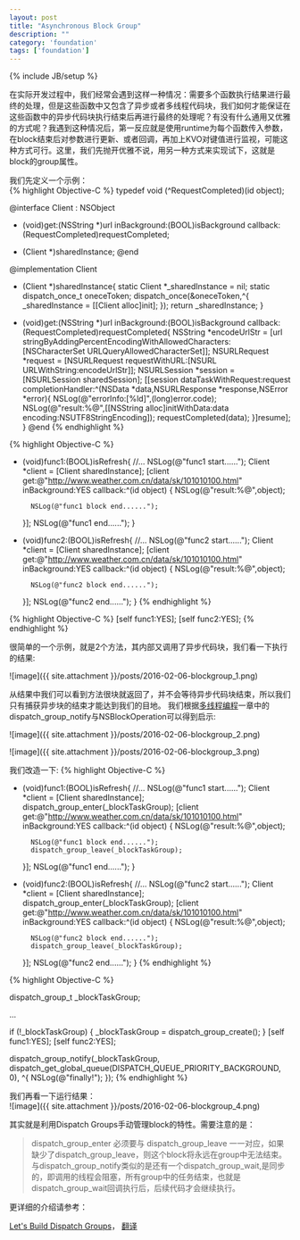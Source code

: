 ```yaml
---
layout: post
title: "Asynchronous Block Group"
description: ""
category: 'foundation'
tags: ['foundation']
---
```

{% include JB/setup %}


在实际开发过程中，我们经常会遇到这样一种情况：需要多个函数执行结果进行最终的处理，但是这些函数中又包含了异步或者多线程代码块，我们如何才能保证在这些函数中的异步代码块执行结束后再进行最终的处理呢？有没有什么通用又优雅的方式呢？我遇到这种情况后，第一反应就是使用runtime为每个函数传入参数，在block结束后对参数进行更新、或者回调，再加上KVO对键值进行监视，可能这种方式可行。这里，我们先抛开优雅不说，用另一种方式来实现试下，这就是block的group属性。

<!--more-->

我们先定义一个示例：  
{% highlight Objective-C %}
typedef void (^RequestCompleted)(id object);

@interface Client : NSObject
- (void)get:(NSString *)url inBackground:(BOOL)isBackground callback:(RequestCompleted)requestCompleted;
+ (Client *)sharedInstance;
@end

@implementation Client
+ (Client *)sharedInstance{
    static Client *_sharedInstance = nil;
    static dispatch_once_t oneceToken;
    dispatch_once(&oneceToken,^{
        _sharedInstance = [[Client alloc]init];
    });
    return _sharedInstance;
}

- (void)get:(NSString *)url inBackground:(BOOL)isBackground callback:(RequestCompleted)requestCompleted{
    NSString *encodeUrlStr = [url stringByAddingPercentEncodingWithAllowedCharacters:[NSCharacterSet URLQueryAllowedCharacterSet]];
    NSURLRequest *request = [NSURLRequest requestWithURL:[NSURL URLWithString:encodeUrlStr]];
    NSURLSession *session = [NSURLSession sharedSession];
    [[session dataTaskWithRequest:request completionHandler:^(NSData *data,NSURLResponse *response,NSError *error){
        NSLog(@"errorInfo:[%ld]",(long)error.code);
        NSLog(@"result:%@",[[NSString  alloc]initWithData:data encoding:NSUTF8StringEncoding]);
        requestCompleted(data);
    }]resume];
}
@end
{% endhighlight %}

{% highlight Objective-C %}
- (void)func1:(BOOL)isRefresh{
    //...
    NSLog(@"func1 start......");
    Client *client = [Client sharedInstance];
    [client get:@"http://www.weather.com.cn/data/sk/101010100.html" inBackground:YES callback:^(id object) {
        NSLog(@"result:%@",object);

        NSLog(@"func1 block end......");
    }];
    NSLog(@"func1 end......");
}

- (void)func2:(BOOL)isRefresh{
    //...
    NSLog(@"func2 start......");
    Client *client = [Client sharedInstance];
    [client get:@"http://www.weather.com.cn/data/sk/101010100.html" inBackground:YES callback:^(id object) {
        NSLog(@"result:%@",object);

        NSLog(@"func2 block end......");
    }];
    NSLog(@"func2 end......");
}
{% endhighlight %}

{% highlight Objective-C %}
[self func1:YES];
[self func2:YES];
{% endhighlight %}

很简单的一个示例，就是2个方法，其内部又调用了异步代码块，我们看一下执行的结果:  

![image]({{ site.attachment }}/posts/2016-02-06-blockgroup_1.png)

从结果中我们可以看到方法很块就返回了，并不会等待异步代码块结束，所以我们只有捕获异步块的结束才能达到我们的目地。
我们根据[多线程编程](http://grayluo.github.io/WeiFocusIo/foundation/2015/12/10/thread)一章中的dispatch_group_notify与NSBlockOperation可以得到启示:  

![image]({{ site.attachment }}/posts/2016-02-06-blockgroup_2.png)  

![image]({{ site.attachment }}/posts/2016-02-06-blockgroup_3.png)  

我们改造一下:
{% highlight Objective-C %}
- (void)func1:(BOOL)isRefresh{
    //...
    NSLog(@"func1 start......");
    Client *client = [Client sharedInstance];
    dispatch_group_enter(_blockTaskGroup);
    [client get:@"http://www.weather.com.cn/data/sk/101010100.html" inBackground:YES callback:^(id object) {
        NSLog(@"result:%@",object);

        NSLog(@"func1 block end......");
        dispatch_group_leave(_blockTaskGroup);
    }];
    NSLog(@"func1 end......");
}

- (void)func2:(BOOL)isRefresh{
    //...
    NSLog(@"func2 start......");
    Client *client = [Client sharedInstance];
    dispatch_group_enter(_blockTaskGroup);
    [client get:@"http://www.weather.com.cn/data/sk/101010100.html" inBackground:YES callback:^(id object) {
        NSLog(@"result:%@",object);

        NSLog(@"func2 block end......");
        dispatch_group_leave(_blockTaskGroup);
    }];
    NSLog(@"func2 end......");
}
{% endhighlight %}

{% highlight Objective-C %}

dispatch_group_t _blockTaskGroup;

...


if (!_blockTaskGroup) {
    _blockTaskGroup = dispatch_group_create();
}
[self func1:YES];
[self func2:YES];


dispatch_group_notify(_blockTaskGroup, dispatch_get_global_queue(DISPATCH_QUEUE_PRIORITY_BACKGROUND, 0), ^{
    NSLog(@"finally!");
});
{% endhighlight %}

我们再看一下运行结果：  
![image]({{ site.attachment }}/posts/2016-02-06-blockgroup_4.png)    

其实就是利用Dispatch Groups手动管理block的特性。需要注意的是：

>  dispatch_group_enter 必须要与 dispatch_group_leave 一一对应，如果缺少了dispatch_group_leave，则这个block将永远在group中无法结束。与dispatch_group_notify类似的是还有一个dispatch_group_wait,是同步的，即调用的线程会阻塞，所有group中的任务结束，也就是dispatch_group_wait回调执行后，后续代码才会继续执行。


更详细的介绍请参考： 

[Let's Build Dispatch Groups](https://mikeash.com/pyblog/friday-qa-2013-08-16-lets-build-dispatch-groups.html)，
[翻译](http://www.cocoachina.com/programmer/20130830/6901.html)








